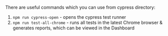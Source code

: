 There are useful commands which you can use from cypress directory:

1. `npm run cypress-open` - opens the cypress test runner
2. `npm run test-all-chrome` - runs all tests in the latest Chrome browser & generates reports, which can be viewed in the Dashboard 
